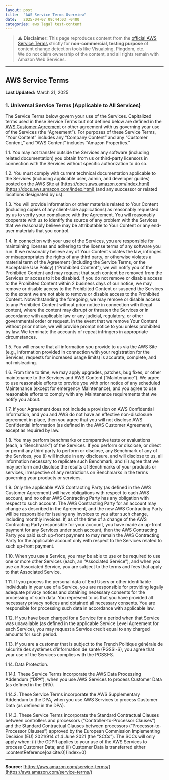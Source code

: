 ```yaml
---
layout: post
title:  "AWS Service Terms Overview"
date:   2025-04-07 09:44:03 -0400
categories: aws legal test-content
---
```


> ⚠️ **Disclaimer:** This page reproduces content from the [official AWS Service Terms](https://aws.amazon.com/service-terms/) strictly for **non-commercial, testing purpose** of content change detection tools like Visualping, Pingdom, etc.  
> We do not claim ownership of the content, and all rights remain with Amazon Web Services.

---

## AWS Service Terms

**Last Updated:** March 31, 2025

### 1. Universal Service Terms (Applicable to All Services)

The Service Terms below govern your use of the Services. Capitalized terms used in these Service Terms but not defined below are defined in the [AWS Customer Agreement](https://aws.amazon.com/agreement/) or other agreement with us governing your use of the Services (the “Agreement”). For purposes of these Service Terms, “Your Content” includes any “Company Content” and any “Customer Content,” and “AWS Content” includes “Amazon Properties.”

1.1. You may not transfer outside the Services any software (including related documentation) you obtain from us or third-party licensors in connection with the Services without specific authorization to do so.

1.2. You must comply with current technical documentation applicable to the Services (including applicable user, admin, and developer guides) posted on the AWS Site at [https://docs.aws.amazon.com/index.html](https://docs.aws.amazon.com/index.html) (and any successor or related locations designated by us).

1.3. You will provide information or other materials related to Your Content (including copies of any client-side applications) as reasonably requested by us to verify your compliance with the Agreement. You will reasonably cooperate with us to identify the source of any problem with the Services that we reasonably believe may be attributable to Your Content or any end-user materials that you control.

1.4. In connection with your use of the Services, you are responsible for maintaining licenses and adhering to the license terms of any software you run. If we reasonably believe any of Your Content violates the law, infringes or misappropriates the rights of any third party, or otherwise violates a material term of the Agreement (including the Service Terms, or the Acceptable Use Policy) (“Prohibited Content”), we will notify you of the Prohibited Content and may request that such content be removed from the Services or access to it be disabled. If you do not remove or disable access to the Prohibited Content within 2 business days of our notice, we may remove or disable access to the Prohibited Content or suspend the Services to the extent we are not able to remove or disable access to the Prohibited Content. Notwithstanding the foregoing, we may remove or disable access to any Prohibited Content without prior notice in connection with illegal content, where the content may disrupt or threaten the Services or in accordance with applicable law or any judicial, regulatory, or other governmental order or request. In the event that we remove Your Content without prior notice, we will provide prompt notice to you unless prohibited by law. We terminate the accounts of repeat infringers in appropriate circumstances.

1.5. You will ensure that all information you provide to us via the AWS Site (e.g., information provided in connection with your registration for the Services, requests for increased usage limits) is accurate, complete, and not misleading.

1.6. From time to time, we may apply upgrades, patches, bug fixes, or other maintenance to the Services and AWS Content (“Maintenance”). We agree to use reasonable efforts to provide you with prior notice of any scheduled Maintenance (except for emergency Maintenance), and you agree to use reasonable efforts to comply with any Maintenance requirements that we notify you about.

1.7. If your Agreement does not include a provision on AWS Confidential Information, and you and AWS do not have an effective non-disclosure agreement in place, then you agree that you will not disclose AWS Confidential Information (as defined in the AWS Customer Agreement), except as required by law.

1.8. You may perform benchmarks or comparative tests or evaluations (each, a “Benchmark”) of the Services. If you perform or disclose, or direct or permit any third party to perform or disclose, any Benchmark of any of the Services, you (i) will include in any disclosure, and will disclose to us, all information necessary to replicate such Benchmark, and (ii) agree that we may perform and disclose the results of Benchmarks of your products or services, irrespective of any restrictions on Benchmarks in the terms governing your products or services.

1.9. Only the applicable AWS Contracting Party (as defined in the AWS Customer Agreement) will have obligations with respect to each AWS account, and no other AWS Contracting Party has any obligation with respect to such account. The AWS Contracting Party for an account may change as described in the Agreement, and the new AWS Contracting Party will be responsible for issuing any invoices to you after such change, including monthly invoices. If, as of the time of a change of the AWS Contracting Party responsible for your account, you have made an up-front payment for any Services under such account, then the AWS Contracting Party you paid such up-front payment to may remain the AWS Contracting Party for the applicable account only with respect to the Services related to such up-front payment.

1.10. When you use a Service, you may be able to use or be required to use one or more other Services (each, an “Associated Service”), and when you use an Associated Service, you are subject to the terms and fees that apply to that Associated Service.

1.11. If you process the personal data of End Users or other identifiable individuals in your use of a Service, you are responsible for providing legally adequate privacy notices and obtaining necessary consents for the processing of such data. You represent to us that you have provided all necessary privacy notices and obtained all necessary consents. You are responsible for processing such data in accordance with applicable law.

1.12. If you have been charged for a Service for a period when that Service was unavailable (as defined in the applicable Service Level Agreement for each Service), you may request a Service credit equal to any charged amounts for such period.

1.13. If you are a customer that is subject to the French Politique générale de sécurité des systèmes d’information de santé (PGSSI-S), you agree that your use of the Services complies with the PGSSI-S.

1.14. Data Protection.

1.14.1. These Service Terms incorporate the AWS Data Processing Addendum (“DPA”), when you use AWS Services to process Customer Data (as defined in the DPA).

1.14.2. These Service Terms incorporate the AWS Supplementary Addendum to the DPA, when you use AWS Services to process Customer Data (as defined in the DPA).

1.14.3. These Service Terms incorporate the Standard Contractual Clauses between controllers and processors (“Controller-to-Processor Clauses”) and the Standard Contractual Clauses between processors (“Processor-to-Processor Clauses”) approved by the European Commission Implementing Decision (EU) 2021/914 of 4 June 2021 (the “SCCs”). The SCCs will only apply when: (i) the GDPR applies to your use of the AWS Services to process Customer Data; and (ii) Customer Data is transferred either
::contentReference[oaicite:0]{index=0}
 
---

**Source:** [https://aws.amazon.com/service-terms/](https://aws.amazon.com/service-terms/)